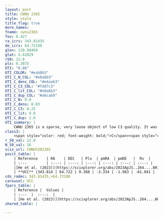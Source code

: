 ```yaml
---
layout: post
title: CWNU 2365
style: style
title_flag: true
more_names: 
fname: cwnu2365
fov: 0.427
ra_icrs: 343.81435
de_icrs: 64.72188
glon: 110.90469
glat: 4.62029
r50: 12.8
plx: 0.3875
UTI: "0.06"
UTI_COLOR: "#eab0b3"
UTI_C_N_COL: "#e0a6b3"
UTI_C_dens_COL: "#e4aab3"
UTI_C_C3_COL: "#fdd7c3"
UTI_C_lit_COL: "#e0a6b3"
UTI_C_dup_COL: "#a6cab9"
UTI_C_N: 0.0
UTI_C_dens: 0.03
UTI_C_C3: 0.25
UTI_C_lit: 0.0
UTI_C_dup: 1.0
UTI_summary: |
    CWNU 2365 is a sparse, very loose object of low C3 quality. It was recently reported in the literature.<br><br><span style="color: #99180f; font-weight: bold;">Warning: </span>contains less than 25 stars with <i>P>0.5</i> estimated.
class3: |
    <span style="color: red; font-weight: bold;">C</span><span style="color: red; font-weight: bold;">C</span>
r_50_val: 12.8
N_50_val: 16
scix_url: CWNU%202365
posit_table: |
    | Reference    | RA    | DEC   | Plx  | pmRA  | pmDE   |  Rv  |
    | :---         | :---: | :---: | :---: | :---: | :---: | :---: |
    |[He et al. (2023)](https://scixplorer.org/abs/2023ApJS..264....8H) | 343.739 | 64.736 | 0.394 | -3.359 | -1.991 | -61.04 |
    | **UCC** |343.814 | 64.722 | 0.388 | -3.334 | -1.983 | -61.041 | 
cds_radec: 343.81435,+64.72188
carousel: UCC
fpars_table: |
    | Reference |  Values |
    | :---  |  :---:  |
    | [He et al. (2023)](https://scixplorer.org/abs/2023ApJS..264....8H) | `A0=2.55, m-M=11.75, logAge=8.85` |
shared_table: |
    
---
```

